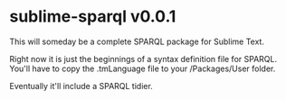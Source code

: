 sublime-sparql v0.0.1
=====================

This will someday be a complete SPARQL package for Sublime Text.

Right now it is just the beginnings of a syntax definition file for SPARQL. 
You'll have to copy the .tmLanguage file to your /Packages/User folder.

Eventually it'll include a SPARQL tidier.

